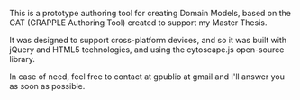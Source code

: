 This is a prototype authoring tool for creating Domain Models, based on the GAT (GRAPPLE Authoring Tool) created to support my Master Thesis. 

It was designed to support cross-platform devices, and so it was built with jQuery and HTML5 technologies, and using the cytoscape.js open-source library.

In case of need, feel free to contact at gpublio at gmail and I'll answer you as soon as possible. 